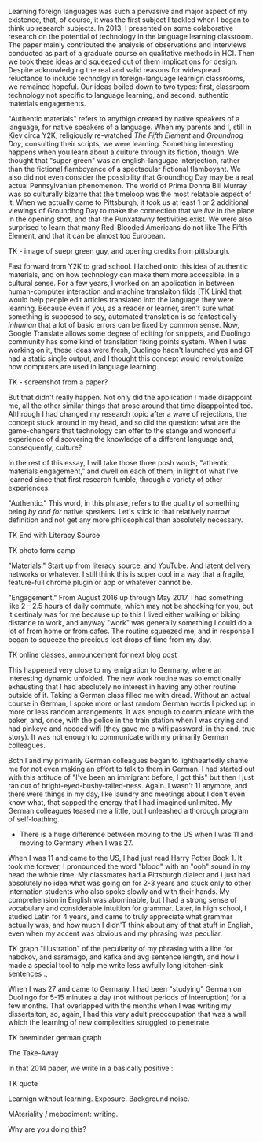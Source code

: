 

Learning foreign languages was such a pervasive and major aspect of my existence, that, of course, it was the first subject I tackled when I began to think up research subjects. In 2013, I presented on some colaborative research on the potential of technology in the language learning classroom. The paper mainly contributed the analysis of observations and interviews conducted as part of a graduate course on qualitative methods in HCI. Then we took these ideas and squeezed out of them implications for design. Despite acknowledging the real and valid reasons for widespread reluctance to include technolgy in foreign-language learnign classrooms, we remained hopeful. Our ideas boiled down to two types: first, classroom technology not specific to language learning, and second, authentic materials engagements.

"Authentic materials" refers to anythign created by native speakers of a language, for native speakers of a language. When my parents and I, still in Kiev circa Y2K, religiously re-watched _The Fifth Element_ and _Groundhog Day_, consulting their scripts, we were learning. Something interesting happens when you learn about a culture through its fiction, though. We thought that "super green" was an english-langugae interjection, rather than the fictional flamboyance of a spectacular fictional flamboyant. We also did not even consider the possibility that Groundhog Day may be a real, actual Pennsylvanian phenomenon. The world of Prima Donna Bill Murray was so culturally bizarre that the timeloop was the most relatable aspect of it. When we actually came to Pittsburgh, it took us at least 1 or 2 additional viewings of Groundhog Day to make the connection that we _live_ in the place in the opening shot, and that the Punxatawny festivities exist. We were also surprised to learn that many Red-Blooded Americans do not like The Fifth Element, and that it can be almost too European.

TK - image of suepr green guy, and opening credits from pittsburgh. 

Fast forward from Y2K to grad school. I latched onto this idea of authentic materials, and on how technology can make them more accessible, in a cultural sense. For a few years, I worked on an application in between human-computer interaction and machine translaiton filds [TK Link] that would help people edit articles translated into the language they were learning. Because even if you, as a reader or learner, aren't sure what something is supposed to say, automated translation is so fantastically _inhuman_ that a lot of basic errors can be fixed by common sense. Now, Google Translate allows some degree of editing for snippets, and Duolingo community has some kind of translation fixing points system. When I was working on it, these ideas were fresh, Duolingo hadn't launched yes and GT had a static single output, and I thought this concept would revolutionize how computers are used in language learning.

TK - screenshot from a paper?

But that didn't really happen. Not only did the application I made disappoint me, all the other similar things that arose around that time disappointed too. Althrough I had changed my research topic after a wave of rejections, the concept stuck around in my head, and so did the question: what are the game-changers that technology can offer to the stange and wonderful experience of discovering the knowledge of a different language and, consequently, culture?

In the rest of this essay, I will take those three posh words, "athentic materials engagement," and dwell on each of them, in light of what I've learned since that first research fumble, through a variety of other experiences.

"Authentic." This word, in this phrase, refers to the quality of something being _by and for_ native speakers. Let's stick to that relatively narrow definition and not get any more philosophical than absolutely necessary.

TK End with Literacy Source

TK photo form camp

"Materials." Start up from literacy source, and YouTube. And latent delivery networks or whatever. I still think this is super cool in a way that a fragile, feature-full chrome plugin or app or whatever cannot be.

"Engagement." From August 2016 up through May 2017, I had something like 2 - 2.5 hours of daily commute, which may not be shocking for you, but it certinaly was for me because up to this I lived either walking or biking distance to work, and anyway "work" was generally something I could do  a lot of from home or from cafes. The routine squeezed me, and in response I began to squeeze the precious lost drops of time from my day.


TK online classes, announcement for next blog post

This happened very close to my emigration to Germany, where an interesting dynamic unfolded. The new work routine was so emotionally exhausting that I had absolutely no interest in having any other routine outside of it. Taking a German class filled me with dread. Without an actual course in German, I spoke more or last random German words I picked up in more or less random arrangements. It was enough to communicate with the baker, and, once, with the police in the train station when I was crying and had pinkeye and needed wifi (they gave me a wifi password, in the end, true story). It was not enough to communicate with my primarily German colleagues.


Both I and my primarily German colleagues began to lightheartedly shame me for not even making an effort to talk to them in German. I had started out with this attitude of "I've been an immigrant before, I got this" but then I just ran out of bright-eyed-bushy-tailed-ness. Again. I wasn't 11 anymore, and there were things in my day, like laundry and meetings about I don't even know what, that sapped the energy that I had imagined unlimited. My German colleagues teased me a little, but I unleashed a thorough program of self-loathing.
* There is a huge difference between moving to the US when I was 11 and moving to Germany when I was 27.

When I was 11 and came to the US, I had just read Harry Potter Book 1. It took me forever, I pronounced the word "blood" with an "ooh" sound in my head the whole time. My classmates had a Pittsburgh dialect and I just had absolutely no idea what was going on for 2-3 years and stuck only to other internation students who also spoke slowly and with their hands. My comprehension in English was abominable, but I had a strong sense of vocabulary and considerable intuition for grammar. Later, in high school, I studied Latin for 4 years, and came to truly appreciate what grammar actually was, and how much I didn'T think about any of that stuff in English, even when my accent was obvious and my phrasing was peculiar.

TK graph "illustration" of the peculiarity of my phrasing with a line for nabokov, and saramago, and kafka and avg sentence length, and how I made a special tool to help me write less awfully long kitchen-sink sentences .,

When I was 27 and came to Germany, I had been "studying" German on Duolingo for 5-15 minutes a day (not without periods of interruption) for a few months. That overlapped with the months when I was writing my dissertaiton, so, again, I had this very adult preoccupation that was a wall which the learning of new complexities struggled to penetrate.

TK beeminder german graph


The Take-Away

In that 2014 paper, we write in a basically positive :

TK quote

Learnign without learning. Exposure. Background noise.

MAteriality / mebodiment: writing.

Why are you doing this?

